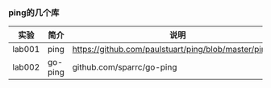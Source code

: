 ### ping的几个库

|实验|简介|说明|
|---|---|---|
|lab001|ping|https://github.com/paulstuart/ping/blob/master/ping.go|
|lab002|go-ping|github.com/sparrc/go-ping|